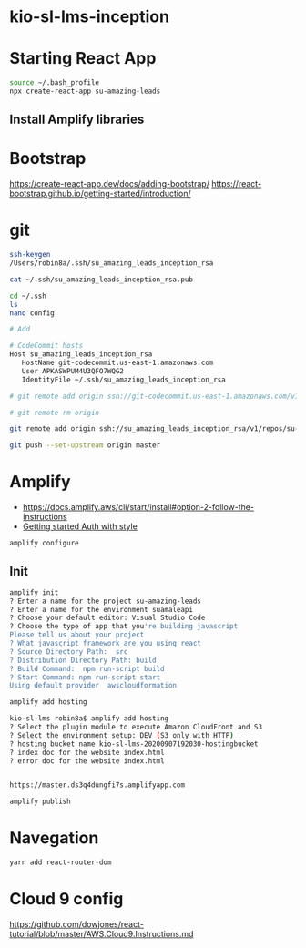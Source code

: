 # kio-sl-lms-inception

# Starting React App
```sh
source ~/.bash_profile
npx create-react-app su-amazing-leads
```
## Install Amplify libraries

# Bootstrap
https://create-react-app.dev/docs/adding-bootstrap/
https://react-bootstrap.github.io/getting-started/introduction/


# git

```sh
ssh-keygen
/Users/robin8a/.ssh/su_amazing_leads_inception_rsa

cat ~/.ssh/su_amazing_leads_inception_rsa.pub

```


```sh
cd ~/.ssh
ls
nano config

# Add

# CodeCommit hosts
Host su_amazing_leads_inception_rsa
   HostName git-codecommit.us-east-1.amazonaws.com
   User APKASWPUM4U3QFO7WQG2
   IdentityFile ~/.ssh/su_amazing_leads_inception_rsa

```

```sh
# git remote add origin ssh://git-codecommit.us-east-1.amazonaws.com/v1/repos/su-amazing-leads

# git remote rm origin

git remote add origin ssh://su_amazing_leads_inception_rsa/v1/repos/su-amazing-leads

git push --set-upstream origin master

```

# Amplify
- https://docs.amplify.aws/cli/start/install#option-2-follow-the-instructions
- [Getting started Auth with style](https://github.com/aws-amplify/amplify-js/tree/e56aba642acc7eb3482f0e69454a530409d1b3ac)

```sh
amplify configure

```

## Init

```sh
amplify init
? Enter a name for the project su-amazing-leads
? Enter a name for the environment suamaleapi
? Choose your default editor: Visual Studio Code
? Choose the type of app that you're building javascript
Please tell us about your project
? What javascript framework are you using react
? Source Directory Path:  src
? Distribution Directory Path: build
? Build Command:  npm run-script build
? Start Command: npm run-script start
Using default provider  awscloudformation
```

```sh
amplify add hosting

kio-sl-lms robin8a$ amplify add hosting
? Select the plugin module to execute Amazon CloudFront and S3
? Select the environment setup: DEV (S3 only with HTTP)
? hosting bucket name kio-sl-lms-20200907192030-hostingbucket
? index doc for the website index.html
? error doc for the website index.html


https://master.ds3q4dungfi7s.amplifyapp.com

```

```sh
amplify publish

```


# Navegation

```sh
yarn add react-router-dom

```

# Cloud 9 config

https://github.com/dowjones/react-tutorial/blob/master/AWS.Cloud9.Instructions.md